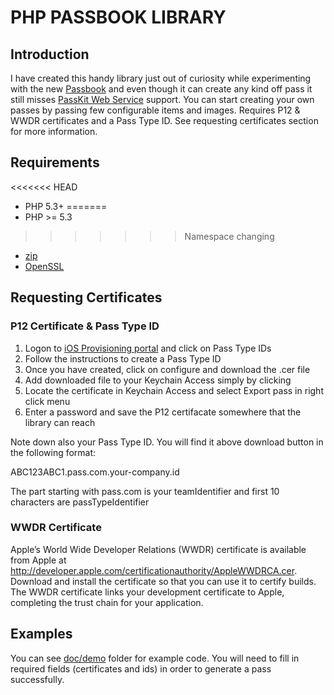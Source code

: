 # PHP PASSBOOK LIBRARY

## Introduction

I have created this handy library just out of curiosity while experimenting with the new [Passbook](http://www.apple.com/ios/whats-new/#passbook "Passbook") and even though it can create any kind off pass it still misses [PassKit Web Service](https://developer.apple.com/library/ios/#documentation/PassKit/Reference/PassKit_WebService/WebService.html#//apple_ref/doc/uid/TP40011988 "PassKit Web Service") support. You can start creating your own passes by passing few configurable items and images. Requires P12 & WWDR certificates and a Pass Type ID. See requesting certificates section for more information. 

## Requirements
<<<<<<< HEAD
* PHP 5.3+
=======
* PHP >= 5.3
>>>>>>> Namespace changing
* [zip](http://php.net/manual/en/book.zip.php)
* [OpenSSL](http://www.php.net/manual/en/book.openssl.php)

## Requesting Certificates

### P12 Certificate & Pass Type ID
1. Logon to [iOS Provisioning portal](https://developer.apple.com/ios/manage/passtypeids/index.action "iOS Provisioning portal") and click on Pass Type IDs
2. Follow the instructions to create a Pass Type ID
3. Once you have created, click on configure and download the .cer file
4. Add downloaded file to your Keychain Access simply by clicking
5. Locate the certificate in Keychain Access and select Export pass in right click menu
6. Enter a password and save the P12 certifacate somewhere that the library can reach

Note down also your Pass Type ID. You will find it above download button in the following format:

ABC123ABC1.pass.com.your-company.id

The part starting with pass.com is your teamIdentifier and first 10 characters are passTypeIdentifier

### WWDR Certificate
Apple’s World Wide Developer Relations (WWDR) certificate is available from Apple at <http://developer.apple.com/certificationauthority/AppleWWDRCA.cer>. Download and install the certificate so that you can use it to certify builds. The WWDR certificate links your development certificate to Apple, completing the trust chain for your application.

## Examples
You can see [doc/demo](https://github.com/eymengunay/php-passbook/tree/master/doc/demo "doc/demo") folder for example code. You will need to fill in required fields (certificates and ids) in order to generate a pass successfully.
